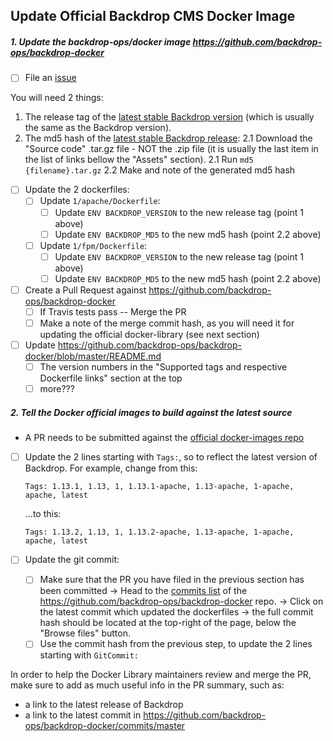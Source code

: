 
Update Official Backdrop CMS Docker Image
---

##### 1. Update the backdrop-ops/docker image https://github.com/backdrop-ops/backdrop-docker

* [ ] File an [issue](https://github.com/backdrop-ops/backdrop-docker/issues)

You will need 2 things:
1. The release tag of the [latest stable Backdrop version](https://github.com/backdrop/backdrop/releases/latest) (which is usually the same as the Backdrop version).
2. The md5 hash of the [latest stable Backdrop release](https://github.com/backdrop/backdrop/releases/latest):
  2.1 Download the "Source code" .tar.gz file - NOT the .zip file (it is usually the last item in the list of links bellow the "Assets" section).
  2.1 Run `md5 {filename}.tar.gz`
  2.2 Make and note of the generated md5 hash

* [ ] Update the 2 dockerfiles:
  * [ ] Update `1/apache/Dockerfile`:
    * [ ] Update `ENV BACKDROP_VERSION` to the new release tag (point 1 above)
    * [ ] Update `ENV BACKDROP_MD5` to the new md5 hash (point 2.2 above)
  * [ ] Update `1/fpm/Dockerfile`:
    * [ ] Update `ENV BACKDROP_VERSION` to the new release tag (point 1 above)
    * [ ] Update `ENV BACKDROP_MD5` to the new md5 hash (point 2.2 above)
* [ ] Create a Pull Request against https://github.com/backdrop-ops/backdrop-docker
  * [ ] If Travis tests pass -- Merge the PR
  * [ ] Make a note of the merge commit hash, as you will need it for updating the official docker-library (see next section)

* [ ] Update https://github.com/backdrop-ops/backdrop-docker/blob/master/README.md
  * [ ] The version numbers in the "Supported tags and respective Dockerfile links" section at the top
  * [ ] more???

##### 2. Tell the Docker official images to build against the latest source

* A PR needs to be submitted against the [official docker-images repo](https://github.com/docker-library/official-images/blob/master/library/backdrop)

- [ ] Update the 2 lines starting with  `Tags:`, so to reflect the latest version of Backdrop.
    For example, change from this:

    `Tags: 1.13.1, 1.13, 1, 1.13.1-apache, 1.13-apache, 1-apache, apache, latest`

    ...to this:

    `Tags: 1.13.2, 1.13, 1, 1.13.2-apache, 1.13-apache, 1-apache, apache, latest`

- [ ] Update the git commit:
  - [ ] Make sure that the PR you have filed in the previous section has been committed
    -> Head to the [commits list](https://github.com/backdrop-ops/backdrop-docker/commits/master) of the https://github.com/backdrop-ops/backdrop-docker repo.
    -> Click on the latest commit which updated the dockerfiles
    -> the full commit hash should be located at the top-right of the page, below the "Browse files" button.
  - [ ] Use the commit hash from the previous step, to update the 2 lines starting with `GitCommit:`

In order to help the Docker Library maintainers review and merge the PR, make sure to add as much useful info in the PR summary, such as:

* a link to the latest release of Backdrop
* a link to the latest commit in https://github.com/backdrop-ops/backdrop-docker/commits/master
